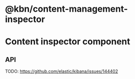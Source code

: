 # @kbn/content-management-inspector

# Content inspector component

## API

TODO: https://github.com/elastic/kibana/issues/144402
